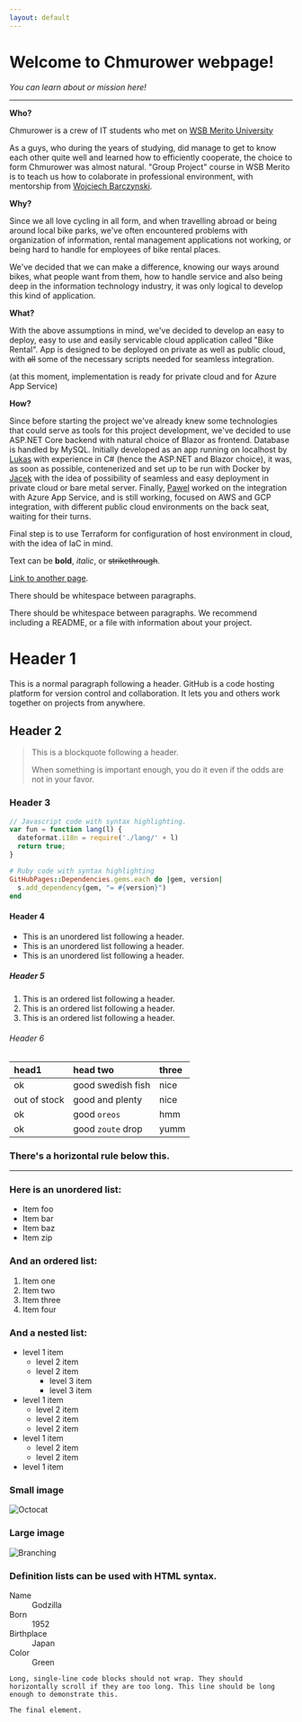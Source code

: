 ```yaml
---
layout: default
---
```


# Welcome to Chmurower webpage!
_You can learn about or mission here!_

* * *

**Who?**

Chmurower is a crew of IT students who met on [WSB Merito University](https://www.merito.pl/wroclaw/)

As a guys, who during the years of studying, did manage to get
to know each other quite well and learned how to efficiently
cooperate, the choice to form Chmurower was almost natural.
"Group Project" course in WSB Merito is to teach us how to
colaborate in professional environment, with mentorship 
from [Wojciech Barczynski](https://github.com/wojciech11/).

**Why?**

Since we all love cycling in all form, and when travelling
abroad or being around local bike parks, we've often encountered
problems with organization of information, rental management
applications not working, or being hard to handle for employees
of bike rental places.

We've decided that we can make a difference, knowing our ways
around bikes, what people want from them, how to handle service 
and also being deep in the information technology industry,
it was only logical to develop this kind of application.

**What?**

With the above assumptions in mind, we've decided to develop
an easy to deploy, easy to use and easily servicable cloud
application called "Bike Rental".
App is designed to be deployed on private as well as public cloud,
with ~~all~~ some of the necessary scripts needed for seamless
integration.

(at this moment, implementation is ready for private cloud
 and for Azure App Service)

**How?**

Since before starting the project we've already knew some
technologies that could serve as tools for this project development,
we've decided to use ASP.NET Core backend with natural choice of Blazor
as frontend. Database is handled by MySQL.
Initially developed as an app running on localhost by [Lukas](https://github.com/LukasZlocki)
with experience in C# (hence the ASP.NET and Blazor choice), it was,
as soon as possible, contenerized and set up to be run with Docker by
[Jacek](https://github.com/Jacek-Kapral) with the idea of possibility 
of seamless and easy deployment in private cloud or bare metal server.
Finally, [Pawel](https://github.com/PZ-wsb) worked on the integration
with Azure App Service, and is still working, focused on AWS and GCP
integration, with different public cloud environments on the back seat,
waiting for their turns.

Final step is to use Terraform for configuration of host environment
in cloud, with the idea of IaC in mind.


Text can be **bold**, _italic_, or ~~strikethrough~~.

[Link to another page](./another-page.html).

There should be whitespace between paragraphs.

There should be whitespace between paragraphs. We recommend including a README, or a file with information about your project.

# Header 1

This is a normal paragraph following a header. GitHub is a code hosting platform for version control and collaboration. It lets you and others work together on projects from anywhere.

## Header 2

> This is a blockquote following a header.
>
> When something is important enough, you do it even if the odds are not in your favor.

### Header 3

```js
// Javascript code with syntax highlighting.
var fun = function lang(l) {
  dateformat.i18n = require('./lang/' + l)
  return true;
}
```

```ruby
# Ruby code with syntax highlighting
GitHubPages::Dependencies.gems.each do |gem, version|
  s.add_dependency(gem, "= #{version}")
end
```

#### Header 4

*   This is an unordered list following a header.
*   This is an unordered list following a header.
*   This is an unordered list following a header.

##### Header 5

1.  This is an ordered list following a header.
2.  This is an ordered list following a header.
3.  This is an ordered list following a header.

###### Header 6

| head1        | head two          | three |
|:-------------|:------------------|:------|
| ok           | good swedish fish | nice  |
| out of stock | good and plenty   | nice  |
| ok           | good `oreos`      | hmm   |
| ok           | good `zoute` drop | yumm  |

### There's a horizontal rule below this.

* * *

### Here is an unordered list:

*   Item foo
*   Item bar
*   Item baz
*   Item zip

### And an ordered list:

1.  Item one
1.  Item two
1.  Item three
1.  Item four

### And a nested list:

- level 1 item
  - level 2 item
  - level 2 item
    - level 3 item
    - level 3 item
- level 1 item
  - level 2 item
  - level 2 item
  - level 2 item
- level 1 item
  - level 2 item
  - level 2 item
- level 1 item

### Small image

![Octocat](https://github.githubassets.com/images/icons/emoji/octocat.png)

### Large image

![Branching](https://guides.github.com/activities/hello-world/branching.png)


### Definition lists can be used with HTML syntax.

<dl>
<dt>Name</dt>
<dd>Godzilla</dd>
<dt>Born</dt>
<dd>1952</dd>
<dt>Birthplace</dt>
<dd>Japan</dd>
<dt>Color</dt>
<dd>Green</dd>
</dl>

```
Long, single-line code blocks should not wrap. They should horizontally scroll if they are too long. This line should be long enough to demonstrate this.
```

```
The final element.
```
